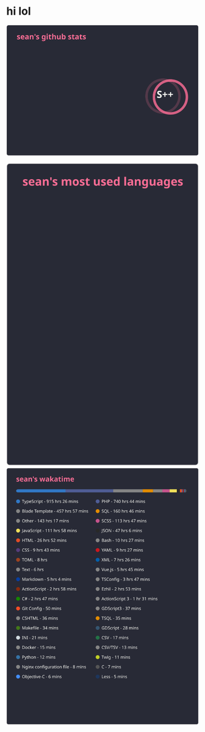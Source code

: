 # hi lol
<a href="https://github.com/sean-7777">
  <img align="center" src="./stats.svg?v=2" />
</a>
<br><br>
<a href="https://github.com/sean-7777">
  <img align="center" src="./langs.svg?v=1" />
</a>
<a href="https://github.com/sean-7777">
  <img align="center" src="./wakatime.svg?v=3" />
</a>
